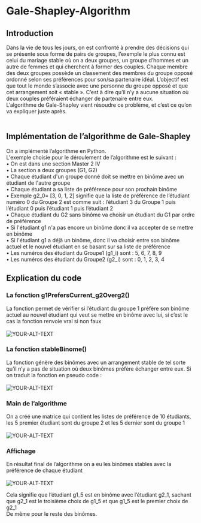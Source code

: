 # Gale-Shapley-Algorithm
## Introduction<br>
Dans la vie de tous les jours, on est confronté à prendre des décisions qui se présente sous forme de pairs de groupes, l’exemple le plus connu est celui du mariage stable où on a deux groupes, un groupe d’hommes et un autre de femmes et qui cherchent à former des couples. Chaque membre des deux groupes possède un classement des membres du groupe opposé ordonné selon ses préférences pour son/sa partenaire idéal. L’objectif est que tout le monde s’associe avec une personne du groupe opposé et que cet arrangement soit « stable ». C’est à dire qu’il n’y a aucune situation où deux couples préféraient échanger de partenaire entre eux.<br>
L’algorithme de Gale-Shapley vient résoudre ce problème, et c’est ce qu’on va expliquer juste après.<br><br>
## Implémentation de l’algorithme de Gale-Shapley<br>
On a implémenté l’algorithme en Python.<br>
L'exemple choisie pour le déroulement de l’algorithme est le suivant :<br>
•	On est dans une section Master 2 IV<br>
•	La section a deux groupes (G1, G2)<br>
•	Chaque étudiant d'un groupe donné doit se mettre en binôme avec un étudiant de l'autre groupe<br>
•	Chaque étudiant a sa liste de préférence pour son prochain binôme<br>
•	Exemple g2_0= [3, 0, 1, 2] signifie que la liste de préférence de l’étudiant numéro 0 du Groupe 2 est comme suit : l’étudiant 3 du Groupe 1 puis l’étudiant 0 puis l’étudiant 1 puis l’étudiant 2<br>
•	Chaque étudiant du G2 sans binôme va choisir un étudiant du G1 par ordre de préférence<br>
•	Si l'étudiant g1 n'a pas encore un binôme donc il va accepter de se mettre en binôme<br>
•	Si l'étudiant g1 a déjà un binôme, donc il va choisir entre son binôme actuel et le nouvel étudiant en se basant sur sa liste de préférence<br>
•	Les numéros des étudiant du Groupe1 (g1_i) sont : 5, 6, 7, 8, 9<br>
•	Les numéros des étudiant du Groupe2 (g2_i) sont : 0, 1, 2, 3, 4<br>

## Explication du code<br>
### La fonction g1PrefersCurrent_g2Overg2()<br>
La fonction permet de vérifier si l’étudiant du groupe 1 préfère son binôme actuel au nouvel étudiant qui veut se mettre en binôme avec lui, si c’est le cas la fonction renvoie vrai si non faux <br><br>
<picture>
 <source media="(prefers-color-scheme: dark)" srcset="https://github.com/abdou-amir/Gale-Shapley-Algorithm/blob/main/ressources/fct_prefer.png">
 <img alt="YOUR-ALT-TEXT" src="https://github.com/abdou-amir/Gale-Shapley-Algorithm/blob/main/ressources/fct_prefer.png">
</picture><br>

### La fonction stableBinome()<br>
La fonction génère des binômes avec un arrangement stable de tel sorte qu’il n’y a pas de situation où deux binômes préfère échanger entre eux.
Si on traduit la fonction en pseudo code :<br><br>
<picture>
 <source media="(prefers-color-scheme: dark)" srcset="https://github.com/abdou-amir/Gale-Shapley-Algorithm/blob/main/ressources/pseudo-code.png">
 <img alt="YOUR-ALT-TEXT" src="https://github.com/abdou-amir/Gale-Shapley-Algorithm/blob/main/ressources/pseudo-code.png">
</picture><br>

### Main de l’algorithme<br>
On a créé une matrice qui contient les listes de préférence de 10 étudiants, les 5 premier étudiant sont du groupe 2 et les 5 dernier sont du groupe 1<br><br>
<picture>
 <source media="(prefers-color-scheme: dark)" srcset="https://github.com/abdou-amir/Gale-Shapley-Algorithm/blob/main/ressources/main.png">
 <img alt="YOUR-ALT-TEXT" src="https://github.com/abdou-amir/Gale-Shapley-Algorithm/blob/main/ressources/main.png">
</picture><br>

### Affichage<br>
En résultat final de l’algorithme on a eu les binômes stables avec la préférence de chaque étudiant<br><br>
<picture>
 <source media="(prefers-color-scheme: dark)" srcset="https://github.com/abdou-amir/Gale-Shapley-Algorithm/blob/main/ressources/result.png">
 <img alt="YOUR-ALT-TEXT" src="https://github.com/abdou-amir/Gale-Shapley-Algorithm/blob/main/ressources/result.png">
</picture><br>

Cela signifie que l’étudiant g1_5 est en binôme avec l’étudiant g2_1, sachant que g2_1 est le troisième choix de g1_5 et que g1_5 est le premier choix de g2_1<br>
De même pour le reste des binômes.<br>

